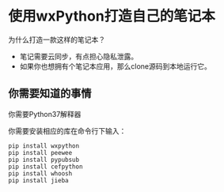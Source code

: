 <h1>使用wxPython打造自己的笔记本</h1>
<quo>为什么打造一款这样的笔记本？</quo>
<ul><li>笔记需要云同步，有点担心隐私泄露。</li>
<li>如果你也想拥有个笔记本应用，那么clone源码到本地运行它。</li>
</ul>
<h2>你需要知道的事情</h2>
<p>你需要Python37解释器</p>
<p>你需要安装相应的库在命令行下输入：</p>
<code>pip install wxpython</code>
<br>
<code>pip install peewee</code>
<br>
<code>pip install pypubsub</code>
<br>
<code>pip install cefpython</code>
<br>
<code>pip install whoosh</code>
<br>
<code>pip install jieba</code>
